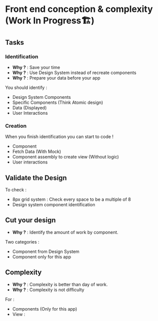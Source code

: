 # Front end conception & complexity (Work In Progress🏗)

## Tasks

### Identification

- **Why ?** : Save your time
- **Why ?** : Use Design System instead of recreate components
- **Why ?** : Prepare your data before your app

You should identify : 
- Design System Components
- Specific Components (Think Atomic design)
- Data (Displayed)
- User Interactions

### Creation

When you finish identification you can start to code !

- Component 
- Fetch Data (With Mock)
- Component assembly to create view (Without logic)
- User interactions

## Validate the Design

To check : 
- 8px grid system : Check every space to be a multiple of 8
- Design system component identification

## Cut your design

- **Why ?** : Identify the amount of work by component.

Two categories : 
- Component from Design System
- Component only for this app

## Complexity

- **Why ?** : Complexity is better than day of work.
- **Why ?** : Complexity is not difficulty

For :
- Components (Only for this app)
- View : 
